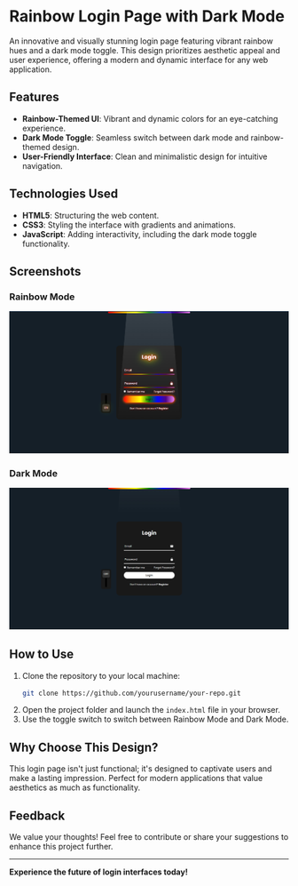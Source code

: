 # Rainbow Login Page with Dark Mode

An innovative and visually stunning login page featuring vibrant rainbow hues and a dark mode toggle. This design prioritizes aesthetic appeal and user experience, offering a modern and dynamic interface for any web application.

## Features

- **Rainbow-Themed UI**: Vibrant and dynamic colors for an eye-catching experience.
- **Dark Mode Toggle**: Seamless switch between dark mode and rainbow-themed design.
- **User-Friendly Interface**: Clean and minimalistic design for intuitive navigation.

## Technologies Used

- **HTML5**: Structuring the web content.
- **CSS3**: Styling the interface with gradients and animations.
- **JavaScript**: Adding interactivity, including the dark mode toggle functionality.

## Screenshots

### Rainbow Mode
![Rainbow Mode](image1.png)

### Dark Mode
![Dark Mode](image2.png)

## How to Use

1. Clone the repository to your local machine:
   ```bash
   git clone https://github.com/yourusername/your-repo.git
   ```
2. Open the project folder and launch the `index.html` file in your browser.
3. Use the toggle switch to switch between Rainbow Mode and Dark Mode.

## Why Choose This Design?

This login page isn't just functional; it's designed to captivate users and make a lasting impression. Perfect for modern applications that value aesthetics as much as functionality.

## Feedback

We value your thoughts! Feel free to contribute or share your suggestions to enhance this project further.

---
**Experience the future of login interfaces today!**
